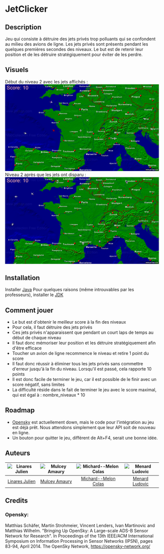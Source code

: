 # JetClicker

## Description
Jeu qui consiste à détruire des jets privés trop polluants qui se confondent au milieu des avions de ligne. 
Les jets privés sont présents pendant les quelques premières secondes des niveaux. Le but est de retenir leur position et de les détruire stratégiquement pour éviter de les perdre.

## Visuels
Début du niveau 2 avec les jets affichés :
![niv2jet](assets/niv2_jet.png)
Niveau 2 après que les jets ont disparu :
![niv2sansjet](assets/niv2_sansjet.png)

## Installation
Installer [Java](https://www.java.com/fr/download/)
Pour quelques raisons (même introuvables par les professeurs), installer le [JDK]([http](https://www.oracle.com/java/technologies/downloads/))

## Comment jouer
- Le but est d'obtenir le meilleur score à la fin des niveaux
- Pour cela, il faut détruire des jets privés
- Ces jets privés n'apparaissent que pendant un court laps de temps au début de chaque niveau
- Il faut donc mémoriser leur position et les détruire stratégiquement afin d'être efficace
- Toucher un avion de ligne recommence le niveau et retire 1 point du score
- Il faut donc réussir à éliminer tous les jets privés sans commettre d'erreur jusqu'à la fin du niveau. Lorsqu'il est passé, cela rapporte 10 points
- Il est donc facile de terminer le jeu, car il est possible de le finir avec un score négatif, sans limites
- La difficulté réside dans le fait de terminer le jeu avec le score maximal, qui est égal à : nombre_niveaux * 10

## Roadmap
- [Opensky](https://opensky-network.org/) est actuellement down, mais le code pour l'intégration au jeu est déjà prêt. Nous attendons simplement que leur API soit de nouveau en ligne.
- Un bouton pour quitter le jeu, différent de Alt+F4, serait une bonne idée.

## Auteurs

|<div style="text-align:center">![Linares Julien](https://gitlab.univ-lr.fr/uploads/-/system/user/avatar/2410/avatar.png?width=80)</div>|<div style="text-align:center">![Mulcey Amaury](https://gitlab.univ-lr.fr/uploads/-/system/user/avatar/2416/avatar.png?width=80)</div>|<div style="text-align:center">![Michard--Melon Colas](https://gitlab.univ-lr.fr/uploads/-/system/user/avatar/2417/avatar.png?width=80)</div>|<div style="text-align:center">![Menard Ludovic](https://gitlab.univ-lr.fr/uploads/-/system/user/avatar/2420/avatar.png?width=80)</div>|
|:-------:|:------:|:----:|:----:|
|[Linares Julien](https://gitlab.univ-lr.fr/jlinares)|[Mulcey Amaury](https://gitlab.univ-lr.fr/amulcey)|[Michard--Melon Colas](https://gitlab.univ-lr.fr/cmichard)|[Menard Ludovic](https://gitlab.univ-lr.fr/lmenar03)|

## Credits
### Opensky:
Matthias Schäfer, Martin Strohmeier, Vincent Lenders, Ivan Martinovic and Matthias Wilhelm.
"Bringing Up OpenSky: A Large-scale ADS-B Sensor Network for Research".
In Proceedings of the 13th IEEE/ACM International Symposium on Information Processing in Sensor Networks (IPSN), pages 83-94, April 2014.
The OpenSky Network, https://opensky-network.org/
